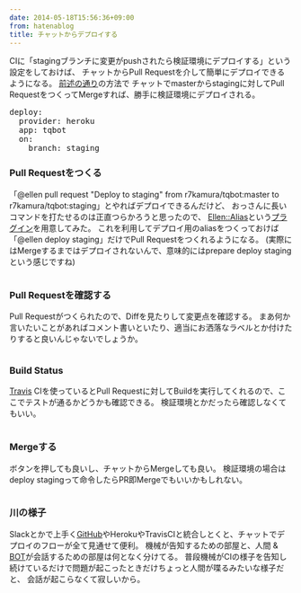 ```yaml
---
date: 2014-05-18T15:56:36+09:00
from: hatenablog
title: チャットからデプロイする
---
```


<p>CIに「stagingブランチに変更がpushされたら検証環境にデプロイする」という設定をしておけば、
チャットからPull Requestを介して簡単にデプロイできるようになる。
<a href="http://r7kamura.hatenablog.com/entry/2014/05/17/204310">前述の通り</a>の方法で
チャットでmasterからstagingに対してPull RequestをつくってMergeすれば、勝手に検証環境にデプロイされる。</p>

<pre class="code" data-unlink>deploy:
  provider: heroku
  app: tqbot
  on:
    branch: staging</pre>


<h3>Pull Requestをつくる</h3>

<p>「@ellen pull request "Deploy to staging" from r7kamura/tqbot:master to r7kamura/tqbot:staging」とやればデプロイできるんだけど、
おっさんに長いコマンドを打たせるのは正直つらかろうと思ったので、
<a href="https://github.com/r7kamura/ellen-alias">Ellen::Alias</a>という<a class="keyword" href="http://d.hatena.ne.jp/keyword/%A5%D7%A5%E9%A5%B0%A5%A4%A5%F3">プラグイン</a>を用意してみた。
これを利用してデプロイ用のaliasをつくっておけば「@ellen deploy staging」だけでPull Requestをつくれるようになる。
(実際にはMergeするまではデプロイされないんで、意味的にはprepare deploy stagingという感じですね)</p>

<p><img src="http://dl.dropboxusercontent.com//u/5978869/image/20140518_153656.png" alt="" /></p>

<h3>Pull Requestを確認する</h3>

<p>Pull Requestがつくられたので、Diffを見たりして変更点を確認する。
まあ何か言いたいことがあればコメント書いといたり、適当にお洒落なラベルとか付けたりすると良いんじゃないでしょうか。</p>

<p><img src="http://dl.dropboxusercontent.com//u/5978869/image/20140518_151547.png" alt="" /></p>

<h3>Build Status</h3>

<p><a class="keyword" href="http://d.hatena.ne.jp/keyword/Travis">Travis</a> CIを使っているとPull Requestに対してBuildを実行してくれるので、ここでテストが通るかどうかも確認できる。
検証環境とかだったら確認しなくてもいい。</p>

<p><img src="http://dl.dropboxusercontent.com//u/5978869/image/20140518_151655.png" alt="" /></p>

<h3>Mergeする</h3>

<p>ボタンを押しても良いし、チャットからMergeしても良い。
検証環境の場合はdeploy stagingって命令したらPR即Mergeでもいいかもしれない。</p>

<p><img src="http://dl.dropboxusercontent.com//u/5978869/image/20140518_154925.png" alt="" /></p>

<h3>川の様子</h3>

<p>Slackとかで上手く<a class="keyword" href="http://d.hatena.ne.jp/keyword/GitHub">GitHub</a>やHerokuやTravisCIと統合しとくと、チャットでデプロイのフローが全て見通せて便利。
機械が告知するための部屋と、人間 &amp; <a class="keyword" href="http://d.hatena.ne.jp/keyword/BOT">BOT</a>が会話するための部屋は何となく分けてる。
普段機械がCIの様子を告知し続けているだけで問題が起こったときだけちょっと人間が喋るみたいな様子だと、
会話が起こらなくて寂しいから。</p>

<p><img src="http://dl.dropboxusercontent.com//u/5978869/image/20140518_155503.png" alt="" /></p>

